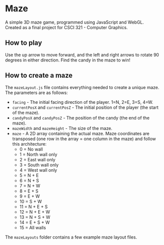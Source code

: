 # Maze
A simple 3D maze game, programmed using JavaScript and WebGL. Created as a final project for CSCI 321 - Computer Graphics.

## How to play
Use the up arrow to move forward, and the left and right arrows to rotate 90 degrees in either direction. Find the candy in the maze to win!

## How to create a maze
The `mazeLayout.js` file contains everything needed to create a unique maze. The parameters are as follows:
- `facing` - The initial facing direction of the player. 1=N, 2=E, 3=S, 4=W.
- `currentPosX` and `currentPosZ` - The initial position of the player (the start of the maze).
- `candyPosX` and `candyPosZ` - The position of the candy (the end of the maze).
- `mazeWidth` and `mazeHeight` - The size of the maze.
- `maze` - A 2D array containing the actual maze. Maze coordinates are transposed (one row in the array = one column in the maze) and follow this architecture:
  - 0 = No wall
  - 1 = North wall only
  - 2 = East wall only
  - 3 = South wall only
  - 4 = West wall only
  - 5 = N + E
  - 6 = N + S
  - 7 = N + W
  - 8 = E + S
  - 9 = E + W
  - 10 = S + W
  - 11 = N + E + S
  - 12 = N + E + W
  - 13 = N + S + W
  - 14 = E + S + W
  - 15 = All walls
  
The `mazeLayouts` folder contains a few example maze layout files.
